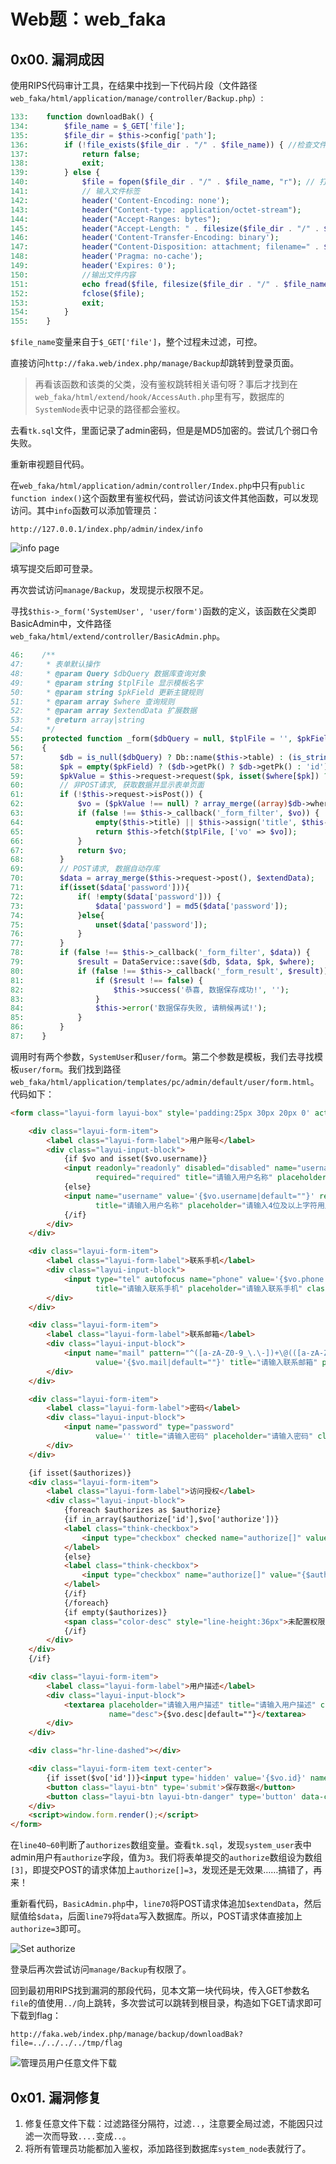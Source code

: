 # Web题：web_faka

## 0x00. 漏洞成因

使用RIPS代码审计工具，在结果中找到一下代码片段（文件路径`web_faka/html/application/manage/controller/Backup.php`）:

```php
133:    function downloadBak() {
134:        $file_name = $_GET['file'];
135:        $file_dir = $this->config['path'];
136:        if (!file_exists($file_dir . "/" . $file_name)) { //检查文件是否存在
137:            return false;
138:            exit;
139:        } else {
140:            $file = fopen($file_dir . "/" . $file_name, "r"); // 打开文件
141:            // 输入文件标签
142:            header('Content-Encoding: none');
143:            header("Content-type: application/octet-stream");
144:            header("Accept-Ranges: bytes");
145:            header("Accept-Length: " . filesize($file_dir . "/" . $file_name));
146:            header('Content-Transfer-Encoding: binary');
147:            header("Content-Disposition: attachment; filename=" . $file_name);  //以真实文件名提供给浏览器下载
148:            header('Pragma: no-cache');
149:            header('Expires: 0');
150:            //输出文件内容
151:            echo fread($file, filesize($file_dir . "/" . $file_name));
152:            fclose($file);
153:            exit;
154:        }
155:    }
```

`$file_name`变量来自于`$_GET['file']`，整个过程未过滤，可控。

直接访问`http://faka.web/index.php/manage/Backup`却跳转到登录页面。

> 再看该函数和该类的父类，没有鉴权跳转相关语句呀？事后才找到在`web_faka/html/extend/hook/AccessAuth.php`里有写，数据库的`SystemNode`表中记录的路径都会鉴权。

去看`tk.sql`文件，里面记录了admin密码，但是是MD5加密的。尝试几个弱口令失败。

重新审视题目代码。

在`web_faka/html/application/admin/controller/Index.php`中只有`public function index()`这个函数里有鉴权代码，尝试访问该文件其他函数，可以发现访问。其中`info`函数可以添加管理员：

`http://127.0.0.1/index.php/admin/index/info`

![info page](admin_info.jpg)

填写提交后即可登录。

再次尝试访问`manage/Backup`，发现提示权限不足。

寻找`$this->_form('SystemUser', 'user/form')`函数的定义，该函数在父类即BasicAdmin中，文件路径`web_faka/html/extend/controller/BasicAdmin.php`。

```php
46:    /**
47:     * 表单默认操作
48:     * @param Query $dbQuery 数据库查询对象
49:     * @param string $tplFile 显示模板名字
50:     * @param string $pkField 更新主键规则
51:     * @param array $where 查询规则
52:     * @param array $extendData 扩展数据
53:     * @return array|string
54:     */
55:    protected function _form($dbQuery = null, $tplFile = '', $pkField = '', $where = [], $extendData = [])
56:    {
57:        $db = is_null($dbQuery) ? Db::name($this->table) : (is_string($dbQuery) ? Db::name($dbQuery) : $dbQuery);
58:        $pk = empty($pkField) ? ($db->getPk() ? $db->getPk() : 'id') : $pkField;
59:        $pkValue = $this->request->request($pk, isset($where[$pk]) ? $where[$pk] : (isset($extendData[$pk]) ? $extendData[$pk] : null));
60:        // 非POST请求, 获取数据并显示表单页面
61:        if (!$this->request->isPost()) {
62:            $vo = ($pkValue !== null) ? array_merge((array)$db->where($pk, $pkValue)->where($where)->find(), $extendData) : $extendData;
63:            if (false !== $this->_callback('_form_filter', $vo)) {
64:                empty($this->title) || $this->assign('title', $this->title);
65:                return $this->fetch($tplFile, ['vo' => $vo]);
66:            }
67:            return $vo;
68:        }
69:        // POST请求, 数据自动存库
70:        $data = array_merge($this->request->post(), $extendData);
71:        if(isset($data['password'])){
72:            if( !empty($data['password'])) {
73:                $data['password'] = md5($data['password']);
74:            }else{
75:                unset($data['password']);
76:            }
77:        }
78:        if (false !== $this->_callback('_form_filter', $data)) {
79:            $result = DataService::save($db, $data, $pk, $where);
80:            if (false !== $this->_callback('_form_result', $result)) {
81:                if ($result !== false) {
82:                    $this->success('恭喜, 数据保存成功!', '');
83:                }
84:                $this->error('数据保存失败, 请稍候再试!');
85:            }
86:        }
87:    }
```

调用时有两个参数，`SystemUser`和`user/form`。第二个参数是模板，我们去寻找模板`user/form`。我们找到路径`web_faka/html/application/templates/pc/admin/default/user/form.html`。代码如下：

```html
<form class="layui-form layui-box" style='padding:25px 30px 20px 0' action="__SELF__" data-auto="true" method="post">

    <div class="layui-form-item">
        <label class="layui-form-label">用户账号</label>
        <div class="layui-input-block">
            {if $vo and isset($vo.username)}
            <input readonly="readonly" disabled="disabled" name="username" value='{$vo.username|default=""}'
                   required="required" title="请输入用户名称" placeholder="请输入用户名称" class="layui-input layui-disabled">
            {else}
            <input name="username" value='{$vo.username|default=""}' required="required" pattern="^.{4,}$"
                   title="请输入用户名称" placeholder="请输入4位及以上字符用户名称" class="layui-input">
            {/if}
        </div>
    </div>

    <div class="layui-form-item">
        <label class="layui-form-label">联系手机</label>
        <div class="layui-input-block">
            <input type="tel" autofocus name="phone" value='{$vo.phone|default=""}' pattern="^1[3-9][0-9]{9}$"
                   title="请输入联系手机" placeholder="请输入联系手机" class="layui-input">
        </div>
    </div>

    <div class="layui-form-item">
        <label class="layui-form-label">联系邮箱</label>
        <div class="layui-input-block">
            <input name="mail" pattern="^([a-zA-Z0-9_\.\-])+\@(([a-zA-Z0-9\-])+\.)+([a-zA-Z0-9]{2,4})+$"
                   value='{$vo.mail|default=""}' title="请输入联系邮箱" placeholder="请输入联系邮箱" class="layui-input">
        </div>
    </div>

    <div class="layui-form-item">
        <label class="layui-form-label">密码</label>
        <div class="layui-input-block">
            <input name="password" type="password"
                   value='' title="请输入密码" placeholder="请输入密码" class="layui-input">
        </div>
    </div>

    {if isset($authorizes)}
    <div class="layui-form-item">
        <label class="layui-form-label">访问授权</label>
        <div class="layui-input-block">
            {foreach $authorizes as $authorize}
            {if in_array($authorize['id'],$vo['authorize'])}
            <label class="think-checkbox">
                <input type="checkbox" checked name="authorize[]" value="{$authorize.id}" lay-ignore> {$authorize.title}
            </label>
            {else}
            <label class="think-checkbox">
                <input type="checkbox" name="authorize[]" value="{$authorize.id}" lay-ignore> {$authorize.title}
            </label>
            {/if}
            {/foreach}
            {if empty($authorizes)}
            <span class="color-desc" style="line-height:36px">未配置权限</span>
            {/if}
        </div>
    </div>
    {/if}

    <div class="layui-form-item">
        <label class="layui-form-label">用户描述</label>
        <div class="layui-input-block">
            <textarea placeholder="请输入用户描述" title="请输入用户描述" class="layui-textarea"
                      name="desc">{$vo.desc|default=""}</textarea>
        </div>
    </div>

    <div class="hr-line-dashed"></div>

    <div class="layui-form-item text-center">
        {if isset($vo['id'])}<input type='hidden' value='{$vo.id}' name='id'/>{/if}
        <button class="layui-btn" type='submit'>保存数据</button>
        <button class="layui-btn layui-btn-danger" type='button' data-confirm="确定要取消编辑吗？" data-close>取消编辑</button>
    </div>
    <script>window.form.render();</script>
</form>

```

在`line40~60`判断了`authorizes`数组变量。查看`tk.sql`，发现`system_user`表中admin用户有`authorize`字段，值为`3`。我们将表单提交的`authorize`数组设为数组`[3]`，即提交POST的请求体加上`authorize[]=3`，发现还是无效果……搞错了，再来！

重新看代码，`BasicAdmin.php`中，`line70`将POST请求体追加`$extendData`，然后赋值给`$data`，后面`line79`将`data`写入数据库。所以，POST请求体直接加上`authorize=3`即可。

![Set authorize](set_authorize.png)

登录后再次尝试访问`manage/Backup`有权限了。

回到最初用RIPS找到漏洞的那段代码，见本文第一块代码块，传入GET参数名`file`的值使用`../`向上跳转，多次尝试可以跳转到根目录，构造如下GET请求即可下载到flag：

`http://faka.web/index.php/manage/backup/downloadBak?file=../../../../tmp/flag`

![管理员用户任意文件下载](D:\Projects\NetSec\KnowledgeBase\赛事复盘\网鼎杯2020半决赛\writeup\web_faka\download_file.jpg)

## 0x01. 漏洞修复

1. 修复任意文件下载：过滤路径分隔符，过滤`..`，注意要全局过滤，不能因只过滤一次而导致`....`变成`..`。
2. 将所有管理员功能都加入鉴权，添加路径到数据库`system_node`表就行了。


